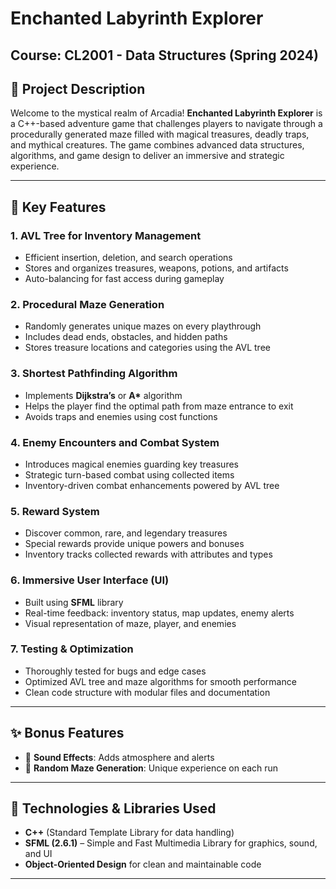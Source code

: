 # Enchanted Labyrinth Explorer

## Course: CL2001 - Data Structures (Spring 2024)



## 📖 Project Description

Welcome to the mystical realm of Arcadia! **Enchanted Labyrinth Explorer** is a C++-based adventure game that challenges players to navigate through a procedurally generated maze filled with magical treasures, deadly traps, and mythical creatures. The game combines advanced data structures, algorithms, and game design to deliver an immersive and strategic experience.

---

## 🚀 Key Features

### 1. AVL Tree for Inventory Management
- Efficient insertion, deletion, and search operations
- Stores and organizes treasures, weapons, potions, and artifacts
- Auto-balancing for fast access during gameplay

### 2. Procedural Maze Generation
- Randomly generates unique mazes on every playthrough
- Includes dead ends, obstacles, and hidden paths
- Stores treasure locations and categories using the AVL tree

### 3. Shortest Pathfinding Algorithm
- Implements **Dijkstra’s** or **A\*** algorithm
- Helps the player find the optimal path from maze entrance to exit
- Avoids traps and enemies using cost functions

### 4. Enemy Encounters and Combat System
- Introduces magical enemies guarding key treasures
- Strategic turn-based combat using collected items
- Inventory-driven combat enhancements powered by AVL tree

### 5. Reward System
- Discover common, rare, and legendary treasures
- Special rewards provide unique powers and bonuses
- Inventory tracks collected rewards with attributes and types

### 6. Immersive User Interface (UI)
- Built using **SFML** library
- Real-time feedback: inventory status, map updates, enemy alerts
- Visual representation of maze, player, and enemies

### 7. Testing & Optimization
- Thoroughly tested for bugs and edge cases
- Optimized AVL tree and maze algorithms for smooth performance
- Clean code structure with modular files and documentation

---

## ✨ Bonus Features
- 🎵 **Sound Effects**: Adds atmosphere and alerts
- 🔄 **Random Maze Generation**: Unique experience on each run

---

## 🧠 Technologies & Libraries Used

- **C++** (Standard Template Library for data handling)
- **SFML (2.6.1)** – Simple and Fast Multimedia Library for graphics, sound, and UI
- **Object-Oriented Design** for clean and maintainable code

---


